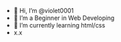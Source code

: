 - 👋 Hi, I’m @violet0001
- 👀 I’m a Beginner in Web Developing 
- 🌱 I’m currently learning html/css
- x.x

<!---
violet0001/violet0001 is a ✨ special ✨ repository because its `README.md` (this file) appears on your GitHub profile.
You can click the Preview link to take a look at your changes.
--->
